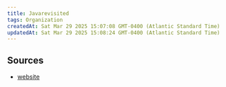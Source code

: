 ```yaml
---
title: Javarevisited
tags: Organization
createdAt: Sat Mar 29 2025 15:07:08 GMT-0400 (Atlantic Standard Time)
updatedAt: Sat Mar 29 2025 15:08:24 GMT-0400 (Atlantic Standard Time)
---
```







## Sources
- [website](https://medium.com/javarevisited)
